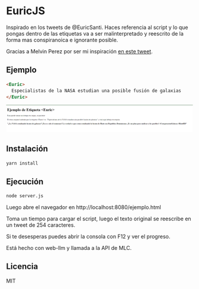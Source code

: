 # EuricJS

Inspirado en los tweets de @EuricSanti. Haces referencia al script y lo que pongas dentro de las etiquetas <Euric></Euric> va a ser malinterpretado y reescrito de la forma mas conspiranoica e ignorante posible.

Gracias a Melvin Perez por ser mi inspiración [en este tweet](https://twitter.com/melvynperez/status/1815471101914611930). 

## Ejemplo

```html
<Euric>
  Especialistas de la NASA estudian una posible fusión de galaxias
</Euric>
```

![After](imagenes/after.png)

## Instalación

```bash
yarn install
```

## Ejecución

```bash
node server.js
```

Luego abre el navegador en http://localhost:8080/ejemplo.html

Toma un tiempo para cargar el script, luego el texto original se reescribe en un tweet de 254 caracteres.

Si te desesperas puedes abrir la consola con F12 y ver el progreso.

Está hecho con web-llm y llamada a la API de MLC.

## Licencia

MIT